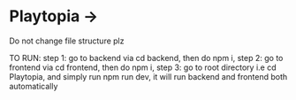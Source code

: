 # Playtopia -> 
Do not change file structure plz

TO RUN:
step 1: go to backend via cd backend, then do npm i,
step 2: go to frontend via cd frontend, then do npm i,
step 3: go to root directory i.e cd Playtopia, and simply run npm run dev, it will run backend and frontend both automatically
